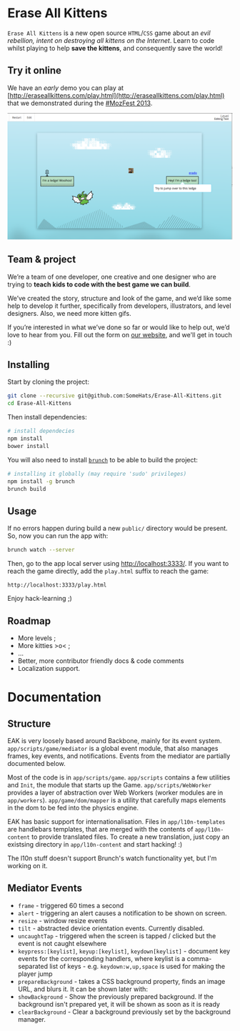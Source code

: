 # Erase All Kittens

`Erase All Kittens` is a new open source `HTML`/`CSS` game about an _evil rebellion, intent on destroying all kittens on the Internet_. Learn to code whilst playing to help **save the kittens**, and consequently save the world!

## Try it online
We have an *early* demo you can play at [http://eraseallkittens.com/play.html](http://eraseallkittens.com/play.html) that we demonstrated during the [#MozFest 2013](http://mozillafestival.org/).

![Screenshot Erase All Kittens!](screenshots-Erase-All-Kittens.png)

## Team & project
We’re a team of one developer, one creative and one designer who are trying to **teach kids to code with the best game we can build**.

We’ve created the story, structure and look of the game, and we’d like some help to develop it further, specifically from developers, illustrators, and level designers. Also, we need more kitten gifs.

If you’re interested in what we’ve done so far or would like to help out, we’d love to hear from you. Fill out the form on [our website](http://eraseallkittens.com/), and we'll get in touch :)

## Installing
Start by cloning the project:
```bash
git clone --recursive git@github.com:SomeHats/Erase-All-Kittens.git
cd Erase-All-Kittens
```
Then install dependencies:
```bash
# install dependecies
npm install
bower install
```
You will also need to install [`brunch`](https://github.com/brunch/brunch) to be able to build the project:
```bash
# installing it globally (may require 'sudo' privileges)
npm install -g brunch
brunch build
```

## Usage
If no errors happen during build a new `public/` directory would be present. So, now you can run the app with:
```bash
brunch watch --server
```
Then, go to the app local server using [http://localhost:3333/](http://localhost:3333/). If you want to reach the game directly, add the `play.html` suffix to reach the game:

    http://localhost:3333/play.html

Enjoy hack-learning ;)

## Roadmap
* More levels ;
* More kitties >o< ;
* …
* Better, more contributor friendly docs & code comments
* Localization support.

# Documentation

## Structure
EAK is very loosely based around Backbone, mainly for its event system. `app/scripts/game/mediator` is a global event module, that also manages frames, key events, and notifications. Events from the mediator are partially documented below.

Most of the code is in `app/scripts/game`. `app/scripts` contains a few utilities and `Init`, the module that starts up the Game. `app/scripts/WebWorker` provides a layer of abstraction over Web Workers (worker modules are in `app/workers`). `app/game/dom/mapper` is a utility that carefully maps elements in the dom to be fed into the physics engine.

EAK has basic support for internationalisation. Files in `app/l10n-templates` are handlebars templates, that are merged with the contents of `app/l10n-content` to provide translated files. To create a new translation, just copy an existsing directory in `app/l10n-content` and start hacking! :) 

The l10n stuff doesn't support Brunch's watch functionality yet, but I'm working on it. 

## Mediator Events
- `frame` - triggered 60 times a second
- `alert` - triggering an alert causes a notification to be shown on screen.
- `resize` - window resize events
- `tilt` - abstracted device orientation events. Currently disabled.
- `uncaughtTap` - triggered when the screen is tapped / clicked but the event is not caught elsewhere
- `keypress:[keylist]`, `keyup:[keylist]`, `keydown[keylist]` - document key events for the corresponding handlers, where keylist is a comma-separated list of keys - e.g. `keydown:w,up,space` is used for making the player jump
- `prepareBackground` - takes a CSS background property, finds an  image URL, and blurs it. It can be shown later with:
- `showBackground` - Show the previously prepared background. If the background isn't prepared yet, it will be shown as soon as it is ready
- `clearBackground` - Clear a background previously set by the background manager.
